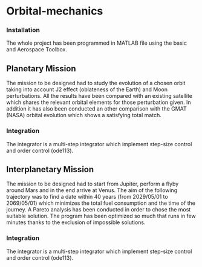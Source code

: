 # Orbital-mechanics
### Installation
The whole project has been programmed in MATLAB file using the basic and Aerospace Toolbox. 

## Planetary Mission 
The mission to be designed had to study the evolution of a chosen orbit taking into account J2 effect (oblateness of the Earth) and Moon perturbations. All the results have been compared with an existing satellite which shares the relevant orbital elements for those perturbation given. In addition it has also been conducted an other comparison with the GMAT (NASA) orbital evolution which shows a satisfying total match.
### Integration
The integrator is a multi-step integrator which implement step-size control and order control (ode113).

## Interplanetary Mission
The mission to be designed had to start from Jupiter, perform a flyby around Mars and in the end arrive at Venus. The aim of the following trajectory was to find a date within 40 years (from 2029/05/01 to 2069/05/01) which minimizes the total fuel consumption and the time of the journey. A Pareto analysis has been conducted in order to chose the most suitable solution. The program has been optimized so much that runs in few minutes thanks to the exclusion of impossible solutions.
### Integration
The integrator is a multi-step integrator which implement step-size control and order control (ode113).

